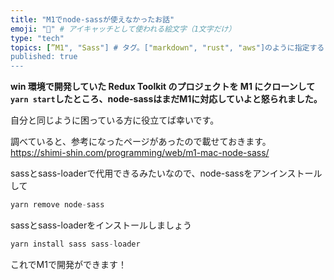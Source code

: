 ```yaml
---
title: "M1でnode-sassが使えなかったお話"
emoji: "🥺" # アイキャッチとして使われる絵文字（1文字だけ）
type: "tech"
topics: [”M1", "Sass"] # タグ。["markdown", "rust", "aws"]のように指定する
published: true
---
```


**win 環境で開発していた Redux Toolkit のプロジェクトを M1 にクローンして`yarn start`したところ、node-sassはまだM1に対応していよと怒られました。**

自分と同じように困っている方に役立てば幸いです。

調べていると、参考になったページがあったので載せておきます。
https://shimi-shin.com/programming/web/m1-mac-node-sass/

sassとsass-loaderで代用できるみたいなので、node-sassをアンインストールして

```js
yarn remove node-sass
```

sassとsass-loaderをインストールしましょう
```js
yarn install sass sass-loader
```

これでM1で開発ができます！
